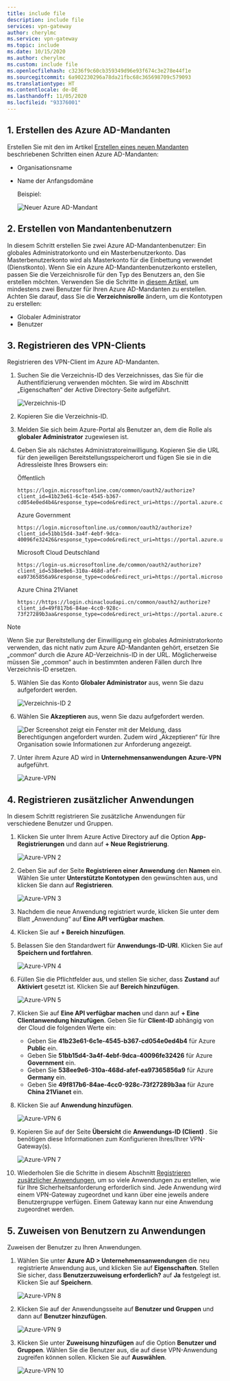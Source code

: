 ```yaml
---
title: include file
description: include file
services: vpn-gateway
author: cherylmc
ms.service: vpn-gateway
ms.topic: include
ms.date: 10/15/2020
ms.author: cherylmc
ms.custom: include file
ms.openlocfilehash: c3236f9c60cb359349d96e93f674c3e278e44f1e
ms.sourcegitcommit: 6a902230296a78da21fbc68c365698709c579093
ms.translationtype: HT
ms.contentlocale: de-DE
ms.lasthandoff: 11/05/2020
ms.locfileid: "93376001"
---
```

## <a name="1-create-the-azure-ad-tenant"></a><a name="tenant"></a>1. Erstellen des Azure AD-Mandanten

Erstellen Sie mit den im Artikel [Erstellen eines neuen Mandanten](../articles/active-directory/fundamentals/active-directory-access-create-new-tenant.md) beschriebenen Schritten einen Azure AD-Mandanten:

* Organisationsname
* Name der Anfangsdomäne

  Beispiel:

   ![Neuer Azure AD-Mandant](./media/openvpn-azure-ad-tenant-multi-app/new-tenant.png)

## <a name="2-create-tenant-users"></a><a name="users"></a>2. Erstellen von Mandantenbenutzern

In diesem Schritt erstellen Sie zwei Azure AD-Mandantenbenutzer: Ein globales Administratorkonto und ein Masterbenutzerkonto. Das Masterbenutzerkonto wird als Masterkonto für die Einbettung verwendet (Dienstkonto). Wenn Sie ein Azure AD-Mandantenbenutzerkonto erstellen, passen Sie die Verzeichnisrolle für den Typ des Benutzers an, den Sie erstellen möchten. Verwenden Sie die Schritte in [diesem Artikel](../articles/active-directory/fundamentals/add-users-azure-active-directory.md), um mindestens zwei Benutzer für Ihren Azure AD-Mandanten zu erstellen. Achten Sie darauf, dass Sie die **Verzeichnisrolle** ändern, um die Kontotypen zu erstellen:

* Globaler Administrator
* Benutzer

## <a name="3-register-the-vpn-client"></a><a name="register-client"></a>3. Registrieren des VPN-Clients

Registrieren des VPN-Client im Azure AD-Mandanten.

1. Suchen Sie die Verzeichnis-ID des Verzeichnisses, das Sie für die Authentifizierung verwenden möchten. Sie wird im Abschnitt „Eigenschaften“ der Active Directory-Seite aufgeführt.

    ![Verzeichnis-ID](./media/openvpn-azure-ad-tenant-multi-app/directory-id.png)

2. Kopieren Sie die Verzeichnis-ID.

3. Melden Sie sich beim Azure-Portal als Benutzer an, dem die Rolle als **globaler Administrator** zugewiesen ist.

4. Geben Sie als nächstes Administratoreinwilligung. Kopieren Sie die URL für den jeweiligen Bereitstellungsspeicherort und fügen Sie sie in die Adressleiste Ihres Browsers ein:

    Öffentlich

    ```
    https://login.microsoftonline.com/common/oauth2/authorize?client_id=41b23e61-6c1e-4545-b367-cd054e0ed4b4&response_type=code&redirect_uri=https://portal.azure.com&nonce=1234&prompt=admin_consent
    ````

    Azure Government

    ```
    https://login.microsoftonline.us/common/oauth2/authorize?client_id=51bb15d4-3a4f-4ebf-9dca-40096fe32426&response_type=code&redirect_uri=https://portal.azure.us&nonce=1234&prompt=admin_consent
    ````

    Microsoft Cloud Deutschland

    ```
    https://login-us.microsoftonline.de/common/oauth2/authorize?client_id=538ee9e6-310a-468d-afef-ea97365856a9&response_type=code&redirect_uri=https://portal.microsoftazure.de&nonce=1234&prompt=admin_consent
    ````

    Azure China 21Vianet

    ```
    https://https://login.chinacloudapi.cn/common/oauth2/authorize?client_id=49f817b6-84ae-4cc0-928c-73f27289b3aa&response_type=code&redirect_uri=https://portal.azure.cn&nonce=1234&prompt=admin_consent
    ```

> [!NOTE]
> Wenn Sie zur Bereitstellung der Einwilligung ein globales Administratorkonto verwenden, das nicht nativ zum Azure AD-Mandanten gehört, ersetzen Sie „common“ durch die Azure AD-Verzeichnis-ID in der URL. Möglicherweise müssen Sie „common“ auch in bestimmten anderen Fällen durch Ihre Verzeichnis-ID ersetzen.
>

5. Wählen Sie das Konto **Globaler Administrator** aus, wenn Sie dazu aufgefordert werden.

    ![Verzeichnis-ID 2](./media/openvpn-azure-ad-tenant-multi-app/pick.png)

6. Wählen Sie **Akzeptieren** aus, wenn Sie dazu aufgefordert werden.

    ![Der Screenshot zeigt ein Fenster mit der Meldung, dass Berechtigungen angefordert wurden. Zudem wird „Akzeptieren“ für Ihre Organisation sowie Informationen zur Anforderung angezeigt.](./media/openvpn-azure-ad-tenant-multi-app/accept.jpg)

7. Unter ihrem Azure AD wird in **Unternehmensanwendungen** **Azure-VPN** aufgeführt.

     ![Azure-VPN](./media/openvpn-azure-ad-tenant-multi-app/azure-vpn.png)

## <a name="4-register-additional-applications"></a><a name="register-apps"></a>4. Registrieren zusätzlicher Anwendungen

In diesem Schritt registrieren Sie zusätzliche Anwendungen für verschiedene Benutzer und Gruppen.

1. Klicken Sie unter Ihrem Azure Active Directory auf die Option **App-Registrierungen** und dann auf **+ Neue Registrierung**.

    ![Azure-VPN 2](./media/openvpn-azure-ad-tenant-multi-app/app1.png)

2. Geben Sie auf der Seite **Registrieren einer Anwendung** den **Namen** ein. Wählen Sie unter **Unterstützte Kontotypen** den gewünschten aus, und klicken Sie dann auf **Registrieren**.

    ![Azure-VPN 3](./media/openvpn-azure-ad-tenant-multi-app/app2.png)

3. Nachdem die neue Anwendung registriert wurde, klicken Sie unter dem Blatt „Anwendung“ auf **Eine API verfügbar machen**.

4. Klicken Sie auf **+ Bereich hinzufügen**.

5. Belassen Sie den Standardwert für **Anwendungs-ID-URI**. Klicken Sie auf **Speichern und fortfahren**.

    ![Azure-VPN 4](./media/openvpn-azure-ad-tenant-multi-app/app3.png)

6. Füllen Sie die Pflichtfelder aus, und stellen Sie sicher, dass **Zustand** auf **Aktiviert** gesetzt ist. Klicken Sie auf **Bereich hinzufügen**.

    ![Azure-VPN 5](./media/openvpn-azure-ad-tenant-multi-app/app4.png)

7. Klicken Sie auf **Eine API verfügbar machen** und dann auf **+ Eine Clientanwendung hinzufügen**.  Geben Sie für **Client-ID** abhängig von der Cloud die folgenden Werte ein:

    - Geben Sie **41b23e61-6c1e-4545-b367-cd054e0ed4b4** für Azure **Public** ein.
    - Geben Sie **51bb15d4-3a4f-4ebf-9dca-40096fe32426** für Azure **Government** ein.
    - Geben Sie **538ee9e6-310a-468d-afef-ea97365856a9** für Azure **Germany** ein.
    - Geben Sie **49f817b6-84ae-4cc0-928c-73f27289b3aa** für Azure **China 21Vianet** ein.

8. Klicken Sie auf **Anwendung hinzufügen**.

    ![Azure-VPN 6](./media/openvpn-azure-ad-tenant-multi-app/app5.png)

9. Kopieren Sie auf der Seite **Übersicht** die **Anwendungs-ID (Client)** . Sie benötigen diese Informationen zum Konfigurieren Ihres/Ihrer VPN-Gateway(s).

    ![Azure-VPN 7](./media/openvpn-azure-ad-tenant-multi-app/app6.png)

10. Wiederholen Sie die Schritte in diesem Abschnitt [Registrieren zusätzlicher Anwendungen](#register-apps), um so viele Anwendungen zu erstellen, wie für Ihre Sicherheitsanforderung erforderlich sind. Jede Anwendung wird einem VPN-Gateway zugeordnet und kann über eine jeweils andere Benutzergruppe verfügen. Einem Gateway kann nur eine Anwendung zugeordnet werden.

## <a name="5-assign-users-to-applications"></a><a name="assign-users"></a>5. Zuweisen von Benutzern zu Anwendungen

Zuweisen der Benutzer zu Ihren Anwendungen.

1. Wählen Sie unter **Azure AD > Unternehmensanwendungen** die neu registrierte Anwendung aus, und klicken Sie auf **Eigenschaften**. Stellen Sie sicher, dass **Benutzerzuweisung erforderlich?** auf **Ja** festgelegt ist. Klicken Sie auf **Speichern**.

    ![Azure-VPN 8](./media/openvpn-azure-ad-tenant-multi-app/user2.png)

2. Klicken Sie auf der Anwendungsseite auf **Benutzer und Gruppen** und dann auf **Benutzer hinzufügen**.

    ![Azure-VPN 9](./media/openvpn-azure-ad-tenant-multi-app/user3.png)

3. Klicken Sie unter **Zuweisung hinzufügen** auf die Option **Benutzer und Gruppen**. Wählen Sie die Benutzer aus, die auf diese VPN-Anwendung zugreifen können sollen. Klicken Sie auf **Auswählen**.

    ![Azure-VPN 10](./media/openvpn-azure-ad-tenant-multi-app/user4.png)
